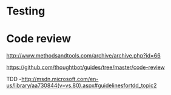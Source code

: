 # Testing

# Code review

http://www.methodsandtools.com/archive/archive.php?id=66

https://github.com/thoughtbot/guides/tree/master/code-review

TDD -http://msdn.microsoft.com/en-us/library/aa730844(v=vs.80).aspx#guidelinesfortdd_topic2
